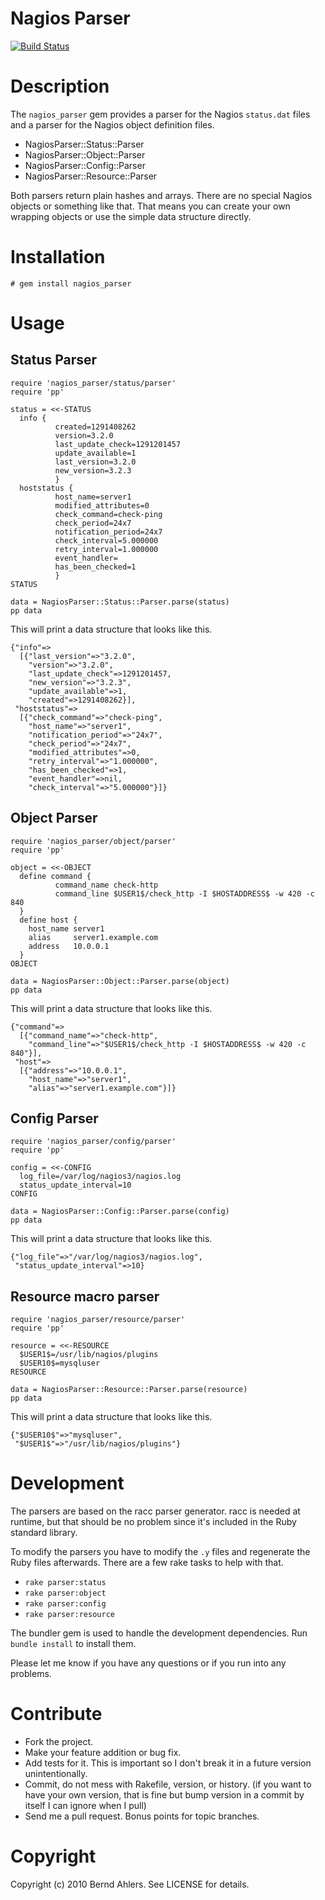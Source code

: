 Nagios Parser
=============

[![Build Status](https://secure.travis-ci.org/bernd/nagios_parser.png)](http://travis-ci.org/bernd/nagios\_parser])

# Description

The `nagios_parser` gem provides a parser for the Nagios `status.dat`
files and a parser for the Nagios object definition files.

* NagiosParser::Status::Parser
* NagiosParser::Object::Parser
* NagiosParser::Config::Parser
* NagiosParser::Resource::Parser

Both parsers return plain hashes and arrays. There are no special
Nagios objects or something like that. That means you can create
your own wrapping objects or use the simple data structure
directly.

# Installation

    # gem install nagios_parser

# Usage

## Status Parser

    require 'nagios_parser/status/parser'
    require 'pp'

    status = <<-STATUS
      info {
              created=1291408262
              version=3.2.0
              last_update_check=1291201457
              update_available=1
              last_version=3.2.0
              new_version=3.2.3
              }
      hoststatus {
              host_name=server1
              modified_attributes=0
              check_command=check-ping
              check_period=24x7
              notification_period=24x7
              check_interval=5.000000
              retry_interval=1.000000
              event_handler=
              has_been_checked=1
              }
    STATUS

    data = NagiosParser::Status::Parser.parse(status)
    pp data

This will print a data structure that looks like this.

    {"info"=>
      [{"last_version"=>"3.2.0",
        "version"=>"3.2.0",
        "last_update_check"=>1291201457,
        "new_version"=>"3.2.3",
        "update_available"=>1,
        "created"=>1291408262}],
     "hoststatus"=>
      [{"check_command"=>"check-ping",
        "host_name"=>"server1",
        "notification_period"=>"24x7",
        "check_period"=>"24x7",
        "modified_attributes"=>0,
        "retry_interval"=>"1.000000",
        "has_been_checked"=>1,
        "event_handler"=>nil,
        "check_interval"=>"5.000000"}]}

## Object Parser

    require 'nagios_parser/object/parser'
    require 'pp'

    object = <<-OBJECT
      define command {
              command_name check-http
              command_line $USER1$/check_http -I $HOSTADDRESS$ -w 420 -c 840
      }
      define host {
        host_name server1
        alias     server1.example.com
        address   10.0.0.1
      }
    OBJECT

    data = NagiosParser::Object::Parser.parse(object)
    pp data

This will print a data structure that looks like this.

    {"command"=>
      [{"command_name"=>"check-http",
        "command_line"=>"$USER1$/check_http -I $HOSTADDRESS$ -w 420 -c 840"}],
     "host"=>
      [{"address"=>"10.0.0.1",
        "host_name"=>"server1",
        "alias"=>"server1.example.com"}]}

## Config Parser

    require 'nagios_parser/config/parser'
    require 'pp'

    config = <<-CONFIG
      log_file=/var/log/nagios3/nagios.log
      status_update_interval=10
    CONFIG

    data = NagiosParser::Config::Parser.parse(config)
    pp data

This will print a data structure that looks like this.

    {"log_file"=>"/var/log/nagios3/nagios.log",
     "status_update_interval"=>10}

## Resource macro parser

    require 'nagios_parser/resource/parser'
    require 'pp'

    resource = <<-RESOURCE
      $USER1$=/usr/lib/nagios/plugins
      $USER10$=mysqluser
    RESOURCE

    data = NagiosParser::Resource::Parser.parse(resource)
    pp data

This will print a data structure that looks like this.

    {"$USER10$"=>"mysqluser",
     "$USER1$"=>"/usr/lib/nagios/plugins"}

# Development

The parsers are based on the racc parser generator. racc is needed
at runtime, but that should be no problem since it's included in the
Ruby standard library.

To modify the parsers you have to modify the `.y` files and regenerate
the Ruby files afterwards. There are a few rake tasks to help with that.

* `rake parser:status`
* `rake parser:object`
* `rake parser:config`
* `rake parser:resource`

The bundler gem is used to handle the development dependencies.
Run `bundle install` to install them.

Please let me know if you have any questions or if you run into any
problems.

# Contribute

* Fork the project.
* Make your feature addition or bug fix.
* Add tests for it. This is important so I don't break it in a
  future version unintentionally.
* Commit, do not mess with Rakefile, version, or history.
  (if you want to have your own version, that is fine but bump version
  in a commit by itself I can ignore when I pull)
* Send me a pull request. Bonus points for topic branches.

# Copyright

Copyright (c) 2010 Bernd Ahlers. See LICENSE for details.
